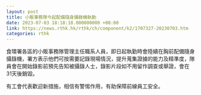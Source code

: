 ```yaml
---
layout: post
title: 小販事務隊今起配備隨身攝錄機執勤
date: 2023-07-03 18:18:18.000000000 +08:00
link: https://news.rthk.hk/rthk/ch/component/k2/1707327-20230703.htm
categories: rthk
---
```


食環署各區的小販事務隊管理主任職系人員，即日起執勤時會陸續在胸前配備隨身攝錄機，署方表示他們可按需要記錄現場情況，提升蒐集證據的能力及精準度，隊員會在開始錄影前預先告知被攝錄人士，錄影片段如不用留作調查或舉證，會在31天後銷毀。

有工會代表歡迎新措施，相信有警惕作用，有助保障前線員工安全。
